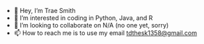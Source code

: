 - 👋 Hey, I’m Trae Smith
- 👀 I’m interested in coding in Python, Java, and R
- 💞️ I’m looking to collaborate on N/A (no one yet, sorry)
- 📫 How to reach me is to use my email tdthesk1358@gmail.com

<!---
TaDs-8723/TaDs-8723 is a ✨ special ✨ repository because its `README.md` (this file) appears on your GitHub profile.
You can click the Preview link to take a look at your changes.
--->

